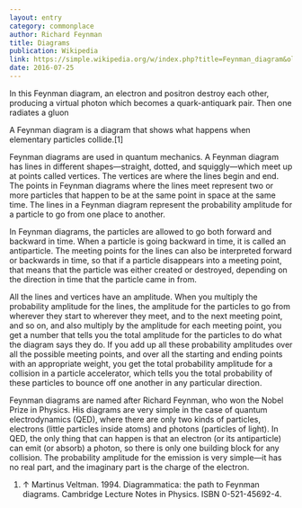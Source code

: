 ```yaml
---
layout: entry
category: commonplace
author: Richard Feynman
title: Diagrams
publication: Wikipedia
link: https://simple.wikipedia.org/w/index.php?title=Feynman_diagram&oldid=5389250
date: 2016-07-25
---
```


In this Feynman diagram, an electron and positron destroy each other, producing a virtual photon which becomes a quark-antiquark pair. Then one radiates a gluon

A Feynman diagram is a diagram that shows what happens when elementary particles collide.[1]

Feynman diagrams are used in quantum mechanics. A Feynman diagram has lines in different shapes—straight, dotted, and squiggly—which meet up at points called vertices. The vertices are where the lines begin and end. The points in Feynman diagrams where the lines meet represent two or more particles that happen to be at the same point in space at the same time. The lines in a Feynman diagram represent the probability amplitude for a particle to go from one place to another.

In Feynman diagrams, the particles are allowed to go both forward and backward in time. When a particle is going backward in time, it is called an antiparticle. The meeting points for the lines can also be interpreted forward or backwards in time, so that if a particle disappears into a meeting point, that means that the particle was either created or destroyed, depending on the direction in time that the particle came in from.

All the lines and vertices have an amplitude. When you multiply the probability amplitude for the lines, the amplitude for the particles to go from wherever they start to wherever they meet, and to the next meeting point, and so on, and also multiply by the amplitude for each meeting point, you get a number that tells you the total amplitude for the particles to do what the diagram says they do. If you add up all these probability amplitudes over all the possible meeting points, and over all the starting and ending points with an appropriate weight, you get the total probability amplitude for a collision in a particle accelerator, which tells you the total probability of these particles to bounce off one another in any particular direction.

Feynman diagrams are named after Richard Feynman, who won the Nobel Prize in Physics. His diagrams are very simple in the case of quantum electrodynamics (QED), where there are only two kinds of particles, electrons (little particles inside atoms) and photons (particles of light). In QED, the only thing that can happen is that an electron (or its antiparticle) can emit (or absorb) a photon, so there is only one building block for any collision. The probability amplitude for the emission is very simple—it has no real part, and the imaginary part is the charge of the electron.

1. ↑ Martinus Veltman. 1994. Diagrammatica: the path to Feynman diagrams. Cambridge Lecture Notes in Physics. ISBN 0-521-45692-4.